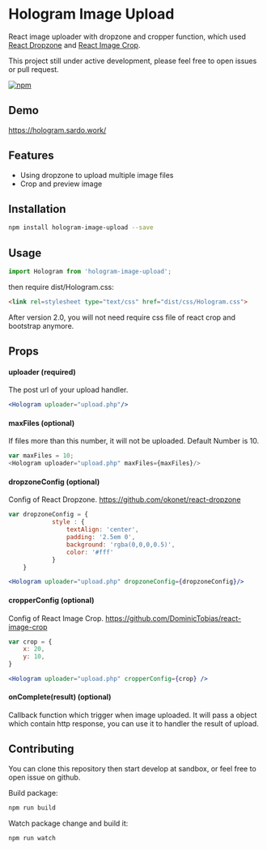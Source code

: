# Hologram Image Upload

React image uploader with dropzone and cropper function, which used [React Dropzone](https://github.com/okonet/react-dropzone) and [React Image Crop](https://github.com/DominicTobias/react-image-crop).

This project still under active development, please feel free to open issues or pull request.

[![npm]( 	http://img.shields.io/npm/v/npm.svg)](https://www.npmjs.com/package/hologram-image-upload)

## Demo
https://hologram.sardo.work/

## Features
- Using dropzone to upload multiple image files
- Crop and preview image  

## Installation
```bash
npm install hologram-image-upload --save
```

## Usage
```js
import Hologram from 'hologram-image-upload';
```
then require dist/Hologram.css:

 ```html
<link rel=stylesheet type="text/css" href="dist/css/Hologram.css">
 ```

After version 2.0, you will not need require css file of react crop and bootstrap anymore.

## Props

#### uploader (required)
The post url of your upload handler.

```jsx
<Hologram uploader="upload.php"/>
```

#### maxFiles (optional)
If files more than this number, it will not be uploaded.  Default Number is 10.

```js
var maxFiles = 10;
<Hologram uploader="upload.php" maxFiles={maxFiles}/>
```

#### dropzoneConfig (optional)
Config of React Dropzone.
https://github.com/okonet/react-dropzone

```jsx
var dropzoneConfig = {
            style : {
                textAlign: 'center',
                padding: '2.5em 0',
                background: 'rgba(0,0,0,0.5)',
                color: '#fff'
            }
    }

<Hologram uploader="upload.php" dropzoneConfig={dropzoneConfig}/>
```


#### cropperConfig (optional)
Config of React Image Crop.
https://github.com/DominicTobias/react-image-crop

```jsx
var crop = {
	x: 20,
	y: 10,
}

<Hologram uploader="upload.php" cropperConfig={crop} />
```

#### onComplete(result) (optional)
Callback function which trigger when image uploaded.
It will pass a object which contain http response, you can use it to handler the result of upload.  

## Contributing

You can clone this repository then start develop at sandbox, or feel free to open issue on github.

Build package:

```bash
npm run build
```

Watch package change and build it:

```bash
npm run watch
```
